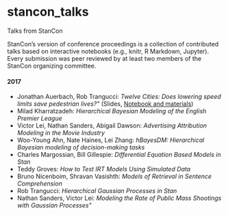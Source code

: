 # stancon_talks
Talks from StanCon

StanCon’s version of conference proceedings is a collection of contributed talks based on interactive notebooks (e.g., knitr, R Markdown, Jupyter). Every submission was peer reviewed by at least two members of the StanCon organizing committee. 

#### 2017

* Jonathan Auerbach, Rob Trangucci: _Twelve Cities: Does lowering speed limits save pedestrian lives?"_ (Slides, [Notebook and materials](2017/Contributed-Talks/01_auerbach))
* Milad Kharratzadeh: _Hierarchical Bayesian Modeling of the English Premier League_
* Victor Lei, Nathan Sanders, Abigail Dawson: _Advertising Attribution Modeling in the Movie Industry_
* Woo-Young Ahn, Nate Haines, Lei Zhang: _hBayesDM: Hierarchical Bayesian modeling of decision-making tasks_
* Charles Margossian, Bill Gillespie: _Differential Equation Based Models in Stan_
* Teddy Groves: _How to Test IRT Models Using Simulated Data_
* Bruno Nicenboim, Shravan Vasishth: _Models of Retrieval in Sentence Comprehension_
* Rob Trangucci: _Hierarchical Gaussian Processes in Stan_
* Nathan Sanders, Victor Lei: _Modeling the Rate of Public Mass Shootings with Gaussian Processes"_


